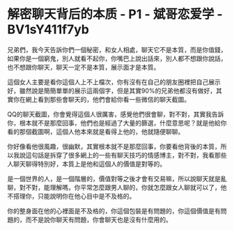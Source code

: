 # 解密聊天背后的本质 - P1 - 斌哥恋爱学 - BV1sY411f7yb

兄弟們，我今天告訴你們一個秘密，和女人相處，聊天它不是本質，而是你值錢，如果你是一個窮鬼，別人就看不起你，你嘴巴上說出話來，別人都不想跟你說話，也不想跟你聊天，聊天一定不是本質，展示面才是本質。

這個女人主要是看你這個人上不上檔次，你有沒有在自己的朋友圈裡把自己展示好，雖然說是簡簡單單的展示這兩個字，但是其實90%的兄弟他都沒有做好，其實你在網上看到那些會聊天的，他們會給你看一些微信的聊天截圖。

QQ的聊天截圖，你會覺得這個人很厲害，感覺他們很會聊，對不對，其實我告訴你，根本就不是那麼回事，他們也是經過了大量的篩選，什麼意思呢？就是他給你看的那個截圖啊，這個人他本來就是看得上他的，他就隨便聊聊。

你好像看他很風趣，很幽默，其實根本就不是那麼回事，你要看他背後的本質，所以我說這句話是拆穿了很多網上的一些有聊天技巧的情感博主，對不對，我看那些人聊天聊得特別好，本質上是他和這個人的價值是對等的。

是一個世界的人，是一個階層的，價值對等之後才會有交易嘛，所以說聊天就是亂聊，對不對，能理解嗎，你平常怎麼跟男人聊的，你就怎麼跟女人聊就可以了，他不搭理你，只能說明你在他心目中是不及格的。

你的整身面在他的心裡面是不及格的，你這個包裝是有問題的，你這個價值是有問題的，而不是說你聊天有問題，你會聊天也是沒有什麼用的。